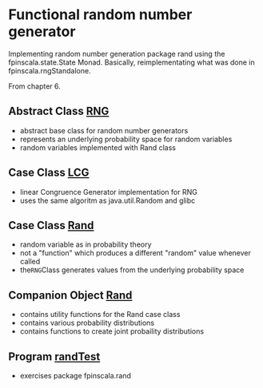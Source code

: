 # Functional random number generator

Implementing random number generation package rand
using the fpinscala.state.State Monad.  Basically,
reimplementating what was done in fpinscala.rngStandalone.

From chapter 6.

## Abstract Class [RNG](RNG.scala#L3-L9)

* abstract base class for random number generators
* represents an underlying probability space for random variables
* random variables implemented with Rand class

## Case Class [LCG](RNG.scala#L11-L51)

* linear Congruence Generator implementation for RNG
* uses the same algoritm as java.util.Random and glibc

## Case Class [Rand](Rand.scala#L5-L31)

* random variable as in probability theory
* not a "function" which produces a different "random" value whenever called
* the`RNG`Class generates values from the underlying probability space

## Companion Object [Rand](Rand.scala#L33-L289)

* contains utility functions for the Rand case class
* contains various probability distributions
* contains functions to create joint probaility distributions

## Program [randTest](../exerciseCode/randTest.scala)

* exercises package fpinscala.rand
